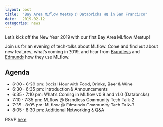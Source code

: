 ```yaml
---
layout: post
title:  "Bay Area MLflow Meetup @ Databricks HQ in San Francisco"
date:   2019-02-12
categories: news
---
```


Let’s kick off the New Year 2019 with our first Bay Area MLflow Meetup!

Join us for an evening of tech-talks about MLflow. Come and find out about new features, what’s coming in 2019, and hear from [Brandless](https://brandless.com/) 
and [Edmunds](https://www.edmunds.com/) how they use MLflow.

## Agenda

* 6:00 - 6:30 pm: Social Hour with Food, Drinks, Beer & Wine
* 6:30 - 6:35 pm: Introduction & Announcements
* 6:35 - 7:10 pm: What’s Coming in MLflow v0.9 and v1.0 (Databricks)
* 7:10 - 7:35 pm: MLflow @ Brandless Community Tech Talk-2
* 7:35 - 8:05 pm: MLflow @ Edmunds Community Tech Talk-3
* 8:05 - 8:30 pm: Additional Networking & Q&A
&nbsp;


RSVP [here](https://www.meetup.com/Bay-Area-MLflow/events/258160090/)
